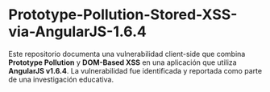 # Prototype-Pollution-Stored-XSS-via-AngularJS-1.6.4
Este repositorio documenta una vulnerabilidad client-side que combina **Prototype Pollution** y **DOM-Based XSS** en una aplicación que utiliza **AngularJS v1.6.4**. La vulnerabilidad fue identificada y reportada como parte de una investigación educativa.
